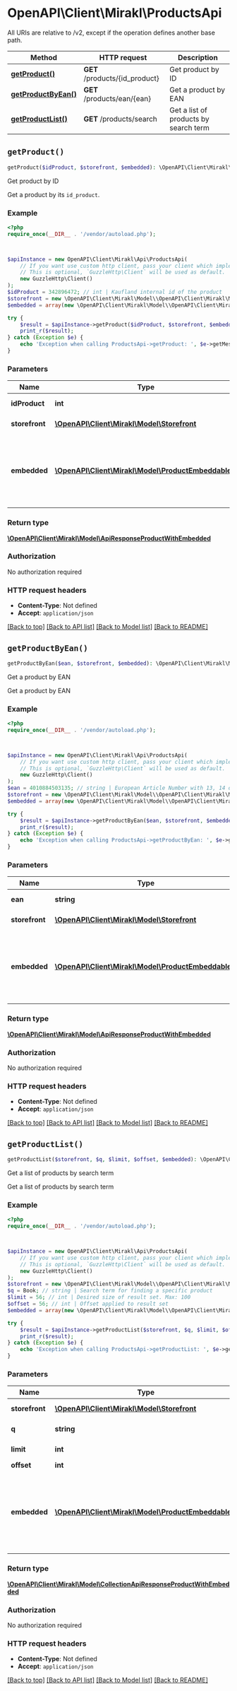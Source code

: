 # OpenAPI\Client\Mirakl\ProductsApi

All URIs are relative to /v2, except if the operation defines another base path.

| Method | HTTP request | Description |
| ------------- | ------------- | ------------- |
| [**getProduct()**](ProductsApi.md#getProduct) | **GET** /products/{id_product} | Get product by ID |
| [**getProductByEan()**](ProductsApi.md#getProductByEan) | **GET** /products/ean/{ean} | Get a product by EAN |
| [**getProductList()**](ProductsApi.md#getProductList) | **GET** /products/search | Get a list of products by search term |


## `getProduct()`

```php
getProduct($idProduct, $storefront, $embedded): \OpenAPI\Client\Mirakl\Model\ApiResponseProductWithEmbedded
```

Get product by ID

Get a product by its <code>id_product</code>.

### Example

```php
<?php
require_once(__DIR__ . '/vendor/autoload.php');



$apiInstance = new OpenAPI\Client\Mirakl\Api\ProductsApi(
    // If you want use custom http client, pass your client which implements `GuzzleHttp\ClientInterface`.
    // This is optional, `GuzzleHttp\Client` will be used as default.
    new GuzzleHttp\Client()
);
$idProduct = 342896472; // int | Kaufland internal id of the product
$storefront = new \OpenAPI\Client\Mirakl\Model\\OpenAPI\Client\Mirakl\Model\Storefront(); // \OpenAPI\Client\Mirakl\Model\Storefront | Specifies the store by country
$embedded = array(new \OpenAPI\Client\Mirakl\Model\\OpenAPI\Client\Mirakl\Model\ProductEmbeddable()); // \OpenAPI\Client\Mirakl\Model\ProductEmbeddable[] | Include related entities in the result (if both parameters \"category\" and \"category_basics\" are provided, only the parameter \"category\" is used)

try {
    $result = $apiInstance->getProduct($idProduct, $storefront, $embedded);
    print_r($result);
} catch (Exception $e) {
    echo 'Exception when calling ProductsApi->getProduct: ', $e->getMessage(), PHP_EOL;
}
```

### Parameters

| Name | Type | Description  | Notes |
| ------------- | ------------- | ------------- | ------------- |
| **idProduct** | **int**| Kaufland internal id of the product | |
| **storefront** | [**\OpenAPI\Client\Mirakl\Model\Storefront**](../Model/.md)| Specifies the store by country | |
| **embedded** | [**\OpenAPI\Client\Mirakl\Model\ProductEmbeddable[]**](../Model/\OpenAPI\Client\Mirakl\Model\ProductEmbeddable.md)| Include related entities in the result (if both parameters \&quot;category\&quot; and \&quot;category_basics\&quot; are provided, only the parameter \&quot;category\&quot; is used) | [optional] |

### Return type

[**\OpenAPI\Client\Mirakl\Model\ApiResponseProductWithEmbedded**](../Model/ApiResponseProductWithEmbedded.md)

### Authorization

No authorization required

### HTTP request headers

- **Content-Type**: Not defined
- **Accept**: `application/json`

[[Back to top]](#) [[Back to API list]](../../README.md#endpoints)
[[Back to Model list]](../../README.md#models)
[[Back to README]](../../README.md)

## `getProductByEan()`

```php
getProductByEan($ean, $storefront, $embedded): \OpenAPI\Client\Mirakl\Model\ApiResponseProductWithEmbedded
```

Get a product by EAN

Get a product by EAN

### Example

```php
<?php
require_once(__DIR__ . '/vendor/autoload.php');



$apiInstance = new OpenAPI\Client\Mirakl\Api\ProductsApi(
    // If you want use custom http client, pass your client which implements `GuzzleHttp\ClientInterface`.
    // This is optional, `GuzzleHttp\Client` will be used as default.
    new GuzzleHttp\Client()
);
$ean = 4010884503135; // string | European Article Number with 13, 14 or 15 digits
$storefront = new \OpenAPI\Client\Mirakl\Model\\OpenAPI\Client\Mirakl\Model\Storefront(); // \OpenAPI\Client\Mirakl\Model\Storefront | Specifies the store by country
$embedded = array(new \OpenAPI\Client\Mirakl\Model\\OpenAPI\Client\Mirakl\Model\ProductEmbeddable()); // \OpenAPI\Client\Mirakl\Model\ProductEmbeddable[] | Include related entities in the result (if both parameters \"category\" and \"category_basics\" are provided, only the parameter \"category\" is used)

try {
    $result = $apiInstance->getProductByEan($ean, $storefront, $embedded);
    print_r($result);
} catch (Exception $e) {
    echo 'Exception when calling ProductsApi->getProductByEan: ', $e->getMessage(), PHP_EOL;
}
```

### Parameters

| Name | Type | Description  | Notes |
| ------------- | ------------- | ------------- | ------------- |
| **ean** | **string**| European Article Number with 13, 14 or 15 digits | |
| **storefront** | [**\OpenAPI\Client\Mirakl\Model\Storefront**](../Model/.md)| Specifies the store by country | |
| **embedded** | [**\OpenAPI\Client\Mirakl\Model\ProductEmbeddable[]**](../Model/\OpenAPI\Client\Mirakl\Model\ProductEmbeddable.md)| Include related entities in the result (if both parameters \&quot;category\&quot; and \&quot;category_basics\&quot; are provided, only the parameter \&quot;category\&quot; is used) | [optional] |

### Return type

[**\OpenAPI\Client\Mirakl\Model\ApiResponseProductWithEmbedded**](../Model/ApiResponseProductWithEmbedded.md)

### Authorization

No authorization required

### HTTP request headers

- **Content-Type**: Not defined
- **Accept**: `application/json`

[[Back to top]](#) [[Back to API list]](../../README.md#endpoints)
[[Back to Model list]](../../README.md#models)
[[Back to README]](../../README.md)

## `getProductList()`

```php
getProductList($storefront, $q, $limit, $offset, $embedded): \OpenAPI\Client\Mirakl\Model\CollectionApiResponseProductWithEmbedded
```

Get a list of products by search term

Get a list of products by search term

### Example

```php
<?php
require_once(__DIR__ . '/vendor/autoload.php');



$apiInstance = new OpenAPI\Client\Mirakl\Api\ProductsApi(
    // If you want use custom http client, pass your client which implements `GuzzleHttp\ClientInterface`.
    // This is optional, `GuzzleHttp\Client` will be used as default.
    new GuzzleHttp\Client()
);
$storefront = new \OpenAPI\Client\Mirakl\Model\\OpenAPI\Client\Mirakl\Model\Storefront(); // \OpenAPI\Client\Mirakl\Model\Storefront | Specifies the store by country
$q = Book; // string | Search term for finding a specific product
$limit = 56; // int | Desired size of result set. Max: 100
$offset = 56; // int | Offset applied to result set
$embedded = array(new \OpenAPI\Client\Mirakl\Model\\OpenAPI\Client\Mirakl\Model\ProductEmbeddable()); // \OpenAPI\Client\Mirakl\Model\ProductEmbeddable[] | Include other entities in the results of the result list (if both parameters \"category\" and \"category_basics\" are provided, only the parameter \"category\" is used)

try {
    $result = $apiInstance->getProductList($storefront, $q, $limit, $offset, $embedded);
    print_r($result);
} catch (Exception $e) {
    echo 'Exception when calling ProductsApi->getProductList: ', $e->getMessage(), PHP_EOL;
}
```

### Parameters

| Name | Type | Description  | Notes |
| ------------- | ------------- | ------------- | ------------- |
| **storefront** | [**\OpenAPI\Client\Mirakl\Model\Storefront**](../Model/.md)| Specifies the store by country | |
| **q** | **string**| Search term for finding a specific product | |
| **limit** | **int**| Desired size of result set. Max: 100 | [optional] |
| **offset** | **int**| Offset applied to result set | [optional] |
| **embedded** | [**\OpenAPI\Client\Mirakl\Model\ProductEmbeddable[]**](../Model/\OpenAPI\Client\Mirakl\Model\ProductEmbeddable.md)| Include other entities in the results of the result list (if both parameters \&quot;category\&quot; and \&quot;category_basics\&quot; are provided, only the parameter \&quot;category\&quot; is used) | [optional] |

### Return type

[**\OpenAPI\Client\Mirakl\Model\CollectionApiResponseProductWithEmbedded**](../Model/CollectionApiResponseProductWithEmbedded.md)

### Authorization

No authorization required

### HTTP request headers

- **Content-Type**: Not defined
- **Accept**: `application/json`

[[Back to top]](#) [[Back to API list]](../../README.md#endpoints)
[[Back to Model list]](../../README.md#models)
[[Back to README]](../../README.md)
